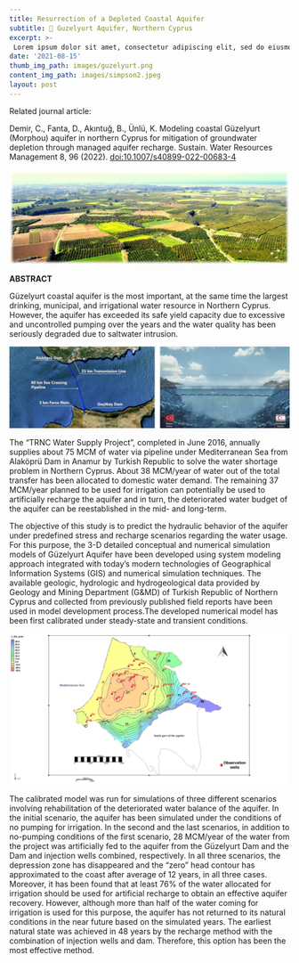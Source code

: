 ```yaml
---
title: Resurrection of a Depleted Coastal Aquifer 
subtitle: 📍 Guzelyurt Aquifer, Northern Cyprus
excerpt: >-
 Lorem ipsum dolor sit amet, consectetur adipiscing elit, sed do eiusmod tempor incididunt ut labore et dolore magna aliqua. Ut enim ad minim veniam, quis nostrud exercitation ullamco laboris nisi ut aliquip ex ea commodo consequat. 
date: '2021-08-15'
thumb_img_path: images/guzelyurt.png
content_img_path: images/simpson2.jpeg
layout: post
---
```

Related journal article:

Demir, C., Fanta, D., Akıntuğ, B., Ünlü, K. Modeling coastal Güzelyurt (Morphou) aquifer 	in northern Cyprus for mitigation of groundwater depletion through managed aquifer 	recharge. Sustain. Water Resources Management 8, 96 (2022).
	[doi:10.1007/s40899-022-00683-4](https://doi.org/10.1007/s40899-022-00683-4)

![Co](/images/guzelyurt.png)

**ABSTRACT**

Güzelyurt coastal aquifer is the most important, at the same
time the largest drinking, municipal, and irrigational water resource in Northern Cyprus. However, the aquifer has exceeded its safe
yield capacity due to excessive and uncontrolled pumping over the years and the
water quality has been seriously degraded due to saltwater intrusion. 

![Co1](/images/TRNC.png)

The “TRNC Water Supply Project”, completed in June 2016, annually supplies about 75 MCM
of water via pipeline under Mediterranean Sea from Alaköprü Dam in Anamur by
Turkish Republic to solve the water shortage problem in Northern Cyprus. About 38
MCM/year of water out of the total transfer has been allocated to domestic water
demand. The remaining 37 MCM/year planned to be used for irrigation can
potentially be used to artificially recharge the aquifer and in turn, the deteriorated
water budget of the aquifer can be reestablished in the mid- and long-term. 

The objective of this study is to predict the hydraulic behavior of the aquifer under
predefined stress and recharge scenarios regarding the water usage. For this purpose,
the 3-D detailed conceptual and numerical simulation models of Güzelyurt Aquifer
have been developed using system modeling approach integrated with today’s
modern technologies of Geographical Information Systems (GIS) and numerical
simulation techniques. The available geologic, hydrologic and hydrogeological data
provided by Geology and Mining Department (G&MD) of Turkish Republic of Northern Cyprus and collected from previously published field reports have been used in model development process.The developed numerical model has been first calibrated under steady-state and
transient conditions. 

![Co1](/images/watertable.jpg)

The calibrated model was run for simulations of three different scenarios involving rehabilitation of the deteriorated water balance of the aquifer. In the initial scenario, the aquifer has been simulated under the conditions of no pumping for irrigation. In the second and the last scenarios, in addition to no-pumping conditions of the first scenario, 28 MCM/year of the water from the project was artificially fed to the aquifer from the Güzelyurt Dam and the Dam and injection wells combined, respectively. In all three scenarios, the depression zone has disappeared and the “zero” head contour has approximated to the coast after average of 12 years, in all three cases. Moreover, it has been found that at least 76% of the water allocated for irrigation should be used for artificial recharge to obtain an effective aquifer recovery. However, although more than half of the water coming for irrigation is used for this purpose, the aquifer has not returned to its natural conditions in the near future based on the simulated years. The earliest natural state was achieved in 48 years by the recharge method with the combination of injection wells and dam. Therefore, this option has been the most effective method.
